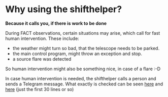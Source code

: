 # Why using the shifthelper?

**Because it calls you, if there is work to be done**

During FACT observations, certain situations may arise, which call for fast human intervention. These include:

 * the weather might turn so bad, that the telescope needs to be parked.
 * the main control program, might throw an exception and stop.
 * a source flare was detected
 
So human intervention might also be something nice, in case of a flare :-D

In case human intervention is needed, the shifthelper calls a person and sends a Telegram message.
What exactly is checked can be seen [here](shifthelper/checks/webdim.py) and [here](shifthelper/checks/qla.py) (just the first 30 lines or so)
